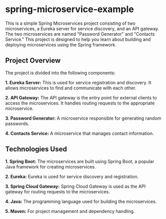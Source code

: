 # spring-microservice-example

This is a simple Spring Microservices project consisting of two microservices, a Eureka server for service discovery, and an API gateway. The two microservices are named "Password Generator" and "Contacts Service." This project is designed to help you learn about building and deploying microservices using the Spring framework.

## Project Overview
The project is divided into the following components:

**1. Eureka Server:** This is used for service registration and discovery. It allows microservices to find and communicate with each other.

**2. API Gateway:** The API gateway is the entry point for external clients to access the microservices. It handles routing requests to the appropriate microservice.

**3. Password Generator:** A microservice responsible for generating random passwords.

**4. Contacts Service:** A microservice that manages contact information.

## Technologies Used
**1. Spring Boot:** The microservices are built using Spring Boot, a popular Java framework for creating microservices.

**2. Eureka:** Eureka is used for service discovery and registration.

**3. Spring Cloud Gateway:** Spring Cloud Gateway is used as the API gateway for routing requests to the microservices.

**4. Java:** The programming language used for building the microservices.

**5. Maven:** For project management and dependency handling.
